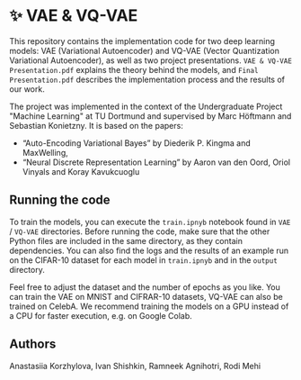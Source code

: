 # ✨ VAE & VQ-VAE
This repository contains the implementation code for two deep learning models: VAE (Variational Autoencoder) and VQ-VAE (Vector Quantization Variational Autoencoder), as well as two project presentations. `VAE & VQ-VAE Presentation.pdf` explains the theory behind the models, and `Final Presentation.pdf` describes the implementation process and the results of our work. 

The project was implemented in the context of the Undergraduate Project "Machine Learning" at TU Dortmund and supervised by Marc Höftmann and Sebastian Konietzny. It is based on the papers:
- “Auto-Encoding Variational Bayes” by Diederik P. Kingma and MaxWelling,
- “Neural Discrete Representation Learning” by Aaron van den Oord, Oriol Vinyals and Koray Kavukcuoglu

## Running the code
To train the models, you can execute the `train.ipnyb` notebook found in `VAE` / `VQ-VAE` directories. Before running the code, make sure that the other Python files are included in the same directory, as they contain dependencies. You can also find the logs and the results of an example run on the CIFAR-10 dataset for each model in `train.ipnyb` and in the `output` directory.

Feel free to adjust the dataset and the number of epochs as you like. You can train the VAE on MNIST and CIFRAR-10 datasets, VQ-VAE can also be trained on CelebA. We recommend training the models on a GPU instead of a CPU for faster execution, e.g. on Google Colab.

## Authors
Anastasiia Korzhylova, Ivan Shishkin, Ramneek Agnihotri, Rodi Mehi
